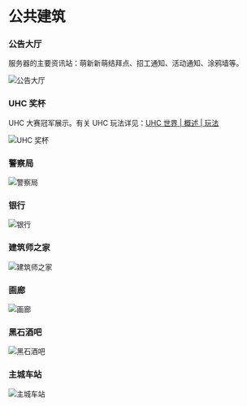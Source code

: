 # 公共建筑

### 公告大厅

服务器的主要资讯站：萌新新萌结拜点、招工通知、活动通知、涂鸦墙等。

![公告大厅](https://s2.loli.net/2022/02/17/smK23FonBTLJbNC.png)

### UHC 奖杯

UHC 大赛冠军展示。有关 UHC 玩法详见：[UHC 世界 | 概述 | 玩法](../server-uhc/index.md#wan-fa)

![UHC 奖杯](https://s2.loli.net/2022/02/17/hH2J6zr8LvYKe7w.png)

### 警察局

![警察局](https://s2.loli.net/2022/02/17/XCob2ZwqMadVHSy.png)

### 银行

![银行](https://s2.loli.net/2022/02/17/rCQpHsIvyzoSBkF.png)

### 建筑师之家

![建筑师之家](https://s2.loli.net/2022/02/17/mV6rJDHW1C4pZlg.png)

### 画廊

![画廊](https://s2.loli.net/2022/02/17/StyT8C4nlDwJB9e.png)

### 黑石酒吧

![黑石酒吧](https://s2.loli.net/2022/02/17/d6OYfLK81JxaluQ.png)

### 主城车站

![主城车站](https://s2.loli.net/2022/02/17/qjFiJnWxUDeBbsg.png)

